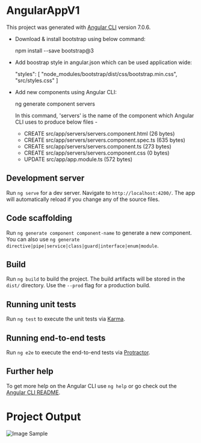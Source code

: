 # AngularAppV1

This project was generated with [Angular CLI](https://github.com/angular/angular-cli) version 7.0.6.

- Download & install bootstrap using below command:
    
    npm install --save bootstrap@3

- Add boostrap style in angular.json which can be used application wide:

    "styles": [
        "node_modules/bootstrap/dist/css/bootstrap.min.css",
        "src/styles.css"
    ]

- Add new components using Angular CLI:

    ng generate component servers

    In this command, 'servers' is the name of the component which Angular CLI uses to produce below files -

    * CREATE src/app/servers/servers.component.html (26 bytes)
    * CREATE src/app/servers/servers.component.spec.ts (635 bytes)
    * CREATE src/app/servers/servers.component.ts (273 bytes)
    * CREATE src/app/servers/servers.component.css (0 bytes)
    * UPDATE src/app/app.module.ts (572 bytes)

## Development server

Run `ng serve` for a dev server. Navigate to `http://localhost:4200/`. The app will automatically reload if you change any of the source files.

## Code scaffolding

Run `ng generate component component-name` to generate a new component. You can also use `ng generate directive|pipe|service|class|guard|interface|enum|module`.

## Build

Run `ng build` to build the project. The build artifacts will be stored in the `dist/` directory. Use the `--prod` flag for a production build.

## Running unit tests

Run `ng test` to execute the unit tests via [Karma](https://karma-runner.github.io).

## Running end-to-end tests

Run `ng e2e` to execute the end-to-end tests via [Protractor](http://www.protractortest.org/).

## Further help

To get more help on the Angular CLI use `ng help` or go check out the [Angular CLI README](https://github.com/angular/angular-cli/blob/master/README.md).

# Project Output

![Image Sample](screenshots/angular-app-v1-output.png)